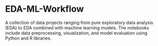 # EDA-ML-Workflow
A collection of data projects ranging from pure exploratory data analysis (EDA) to EDA combined with machine learning models. The notebooks include data preprocessing, visualization, and model evaluation using Python and R libraries.
